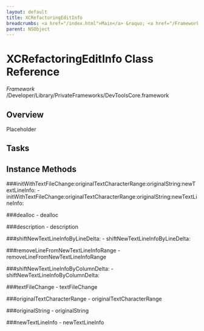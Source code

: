 ```yaml
---
layout: default
title: XCRefactoringEditInfo
breadcrumbs: <a href="/index.html">Main</a> &raquo; <a href="/Frameworks.html">Framework</a> &raquo; <a href="/Frameworks/DevToolsCore.html">DevToolsCore</a> &raquo; XCRefactoringEditInfo
parent: NSObject 
---
```

# XCRefactoringEditInfo Class Reference

*Framework* /Developer/Library/PrivateFrameworks/DevToolsCore.framework

## Overview

Placeholder

## Tasks

## Instance Methods

<a name="-initWithTextFileChange:originalTextCharacterRange:originalString:newTextLineInfo:"></a>
###initWithTextFileChange:originalTextCharacterRange:originalString:newTextLineInfo:
    - initWithTextFileChange:originalTextCharacterRange:originalString:newTextLineInfo:

<a name="-dealloc"></a>
###dealloc
    - dealloc

<a name="-description"></a>
###description
    - description

<a name="-shiftNewTextLineInfoByLineDelta:"></a>
###shiftNewTextLineInfoByLineDelta:
    - shiftNewTextLineInfoByLineDelta:

<a name="-removeLineFromNewTextLineInfoRange"></a>
###removeLineFromNewTextLineInfoRange
    - removeLineFromNewTextLineInfoRange

<a name="-shiftNewTextLineInfoByColumnDelta:"></a>
###shiftNewTextLineInfoByColumnDelta:
    - shiftNewTextLineInfoByColumnDelta:

<a name="-textFileChange"></a>
###textFileChange
    - textFileChange

<a name="-originalTextCharacterRange"></a>
###originalTextCharacterRange
    - originalTextCharacterRange

<a name="-originalString"></a>
###originalString
    - originalString

<a name="-newTextLineInfo"></a>
###newTextLineInfo
    - newTextLineInfo

